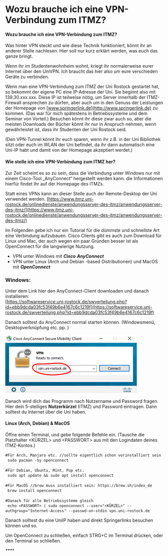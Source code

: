 # Wozu brauche ich eine VPN-Verbindung zum ITMZ?

#### Wozu brauche ich eine VPN-Verbindung zum ITMZ?

Was hinter VPN steckt und wie diese Technik funktioniert, könnt ihr an anderer Stelle nachlesen. Hier soll nur kurz erklärt werden, was euch das ganze bringt.

Wenn ihr im Studentenwohnheim wohnt, kriegt ihr normalerweise eurer Internet über den UniVPN. Ich braucht das hier also um eure verschieden Geräte zu verbinden.

Wenn man eine VPN-Verbindung zum ITMZ der Uni Rostock gestartet hat, so bekommt der eigene PC eine IP-Adresse der Uni. Sie beginnt also mit 139.30.xxx.xxx. Diese IP ist teilweise nötig, um Server innerhalb der ITMZ-Firewall ansprechen zu dürfen, aber auch um in den Genuss der Leistungen der Homepage von [www.springerlink.de](http://www.springerlink.de) zu kommen. \(Das war für mich spätestens in Betriebssysteme und dem Seminar von Vorteil.\) Besuchen könnt ihr diese zwar auch so, aber die meisten Downloads der Bücher könnt ihr nur in Anspruch nehmen, wenn gewährleistet ist, dass ihr Studenten der Uni Rostock seid.

\(Den VPN-Tunnel könnt ihr euch sparen, wenn ihr z.B. in der Uni Bibliothek sitzt oder euch im WLAN der Uni befindet, da ihr dann automatisch eine Uni-IP habt und damit von der Homepage akzeptiert werdet.\)

#### Wie stelle ich eine VPN-Verbindung zum ITMZ her?

Zur Zeit scheint es so zu sein, dass die Verbindung unter Windows nur mit einem Cisco-Tool „AnyConnect“ hergestellt werden kann. die Informationen hierfür findet Ihr auf der Homepage des ITMZs.

Statt eines VPNs kann an dieser Stelle auch der Remote-Desktop der Uni verwendet werden. [https://www.itmz.uni-rostock.de/onlinedienste/anwendungsserver-des-itmz/anwendungsserver-des-itmz/](https://www.itmz.uni-rostock.de/onlinedienste/anwendungsserver-des-itmz/anwendungsserver-des-itmz/)

Im Folgenden gebe ich nur ein Tutorial für die dümmste und schnellste Art eine Verbindung aufzubauen. Cisco Clients gibt es auch zum Download für Linux und Mac, der auch wegen ein paar Gründen besser ist als OpenConnect für die langwierige Nutzung. 

* VPN unter Windows mit _**Cisco**_ _**AnyConnect**_
* VPN unter Linux \(Arch und Debian -based Distributionen\) und MacOS mit _**OpenConnect**_  



### Windows:

Unter dem Link hier den AnyConnect-Client downloaden und danach installieren:   
[https://softwareservice.uni-rostock.de/swverteilung.php?id=ebb9dcda03fc53f49b6e4167c6c1219f](https://softwareservice.uni-rostock.de/swverteilung.php?id=ebb9dcda03fc53f49b6e4167c6c1219f)

Danach solltest du AnyConnect normal starten können. \(Windowsmenü, Desktopverknüpfung etc. pp. \)

  


![Addresse eingeben und starten](.gitbook/assets/image.png)

Danach wird dich das Programm nach Nutzername und Password fragen. Hier dein 5-stelliges **Nutzerkürzel** \(ITMZ\) und Password eintragen. Dann solltest du Internet über die Uni haben.



#### Linux \(Arch, Debian\) & MacOS

Öffne einen Terminal, und gebe folgende Befehle ein. \(Tausche die Platzhalter &lt;KÜRZEL&gt; und &lt;PASSWORT&gt; aus mit den Logindaten deines ITMZ-Kontos.\)

```text
#Für Arch, Manjaro etc. //sollte eigentlich schon vorinstalliert sein
 sudo pacman -Sy openconnect

#Für Debian, Ubuntu, Mint, Pop etc.
 sudo apt update && sudo apt install openconnect

#Für MacOS //brew muss installiert sein: https://brew.sh/index_de
 brew install openconnect

#Danach für alle Betriebssysteme gleich
 echo <PASSWORT> | sudo openconnect --user="<KÜRZEL>" --authgroup="Internet-Access" --passwd-on-stdin vpn.uni-rostock.de

```

Danach solltest du eine UniIP haben und direkt Springerlinks besuchen können und so.   
  
Um OpenConnect zu schließen, einfach STRG+C im Terminal drücken, oder den Terminal so schließen.

  


_\*\*\*\*_

 

